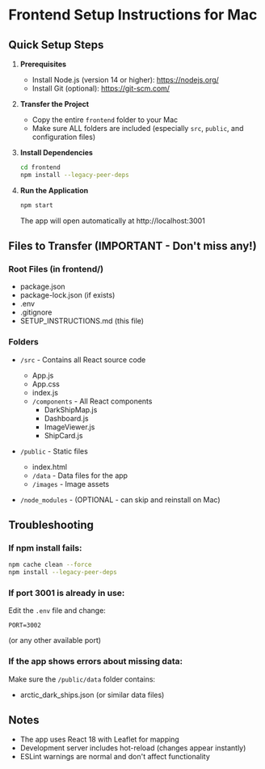 # Frontend Setup Instructions for Mac

## Quick Setup Steps

1. **Prerequisites**
   - Install Node.js (version 14 or higher): https://nodejs.org/
   - Install Git (optional): https://git-scm.com/

2. **Transfer the Project**
   - Copy the entire `frontend` folder to your Mac
   - Make sure ALL folders are included (especially `src`, `public`, and configuration files)

3. **Install Dependencies**
   ```bash
   cd frontend
   npm install --legacy-peer-deps
   ```

4. **Run the Application**
   ```bash
   npm start
   ```
   The app will open automatically at http://localhost:3001

## Files to Transfer (IMPORTANT - Don't miss any!)

### Root Files (in frontend/)
- package.json
- package-lock.json (if exists)
- .env
- .gitignore
- SETUP_INSTRUCTIONS.md (this file)

### Folders
- `/src` - Contains all React source code
  - App.js
  - App.css
  - index.js
  - `/components` - All React components
    - DarkShipMap.js
    - Dashboard.js
    - ImageViewer.js
    - ShipCard.js

- `/public` - Static files
  - index.html
  - `/data` - Data files for the app
  - `/images` - Image assets

- `/node_modules` - (OPTIONAL - can skip and reinstall on Mac)

## Troubleshooting

### If npm install fails:
```bash
npm cache clean --force
npm install --legacy-peer-deps
```

### If port 3001 is already in use:
Edit the `.env` file and change:
```
PORT=3002
```
(or any other available port)

### If the app shows errors about missing data:
Make sure the `/public/data` folder contains:
- arctic_dark_ships.json (or similar data files)

## Notes
- The app uses React 18 with Leaflet for mapping
- Development server includes hot-reload (changes appear instantly)
- ESLint warnings are normal and don't affect functionality